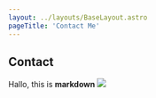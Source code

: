```yaml
---
layout: ../layouts/BaseLayout.astro
pageTitle: 'Contact Me'
---
```

## Contact

Hallo, this is **markdown**
![](/armadio.png)

